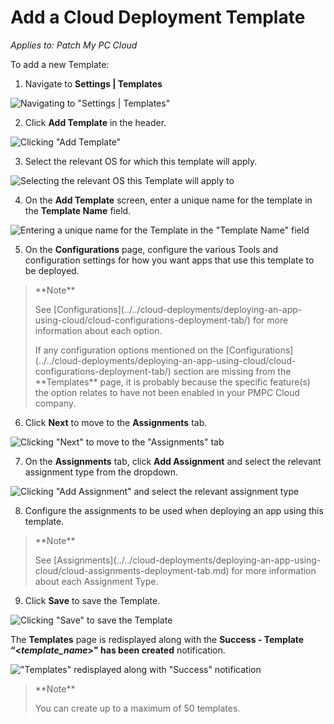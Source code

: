 # Add a Cloud Deployment Template

_Applies to: Patch My PC Cloud_

To add a new Template:

1. Navigate to **Settings | Templates**

![Navigating to "Settings | Templates"](../../../_images/image-\(2321\).png)

2. Click **Add Template** in the header.

![Clicking "Add Template"](../../../_images/image-\(2322\).png)

3. Select the relevant OS for which this template will apply.

![Selecting the relevant OS this Template will apply to](../../../_images/image-\(2611\).png)

4. On the **Add Template** screen, enter a unique name for the template in the **Template Name** field.

![Entering a unique name for the Template in the "Template Name" field](../../../_images/image-\(2609\).png)

5. On the **Configurations** page, configure the various Tools and configuration settings for how you want apps that use this template to be deployed.

> \*\*Note\*\*
>
> See \[Configurations]\(../../cloud-deployments/deploying-an-app-using-cloud/cloud-configurations-deployment-tab/) for more information about each option.
>
> If any configuration options mentioned on the \[Configurations]\(../../cloud-deployments/deploying-an-app-using-cloud/cloud-configurations-deployment-tab/) section are missing from the \*\*Templates\*\* page, it is probably because the specific feature(s) the option relates to have not been enabled in your PMPC Cloud company.

6. Click **Next** to move to the **Assignments** tab.

![Clicking "Next" to move to the "Assignments" tab](../../../_images/image-\(2610\).png)

7. On the **Assignments** tab, click **Add Assignment** and select the relevant assignment type from the dropdown.

![Clicking "Add Assignment" and select the relevant assignment type](../../../_images/image-\(2612\).png)

8. Configure the assignments to be used when deploying an app using this template.

> \*\*Note\*\*
>
> See \[Assignments]\(../../cloud-deployments/deploying-an-app-using-cloud/cloud-assignments-deployment-tab.md) for more information about each Assignment Type.

9. Click **Save** to save the Template.

![Clicking "Save" to save the Template](../../../_images/image-\(2613\).png)

The **Templates** page is redisplayed along with the **Success - Template “<**_**template\_name**_**>" has been created** notification.

!["Templates" redisplayed along with "Success" notification](../../../_images/image-\(2614\).png)

> \*\*Note\*\*
>
> You can create up to a maximum of 50 templates.
